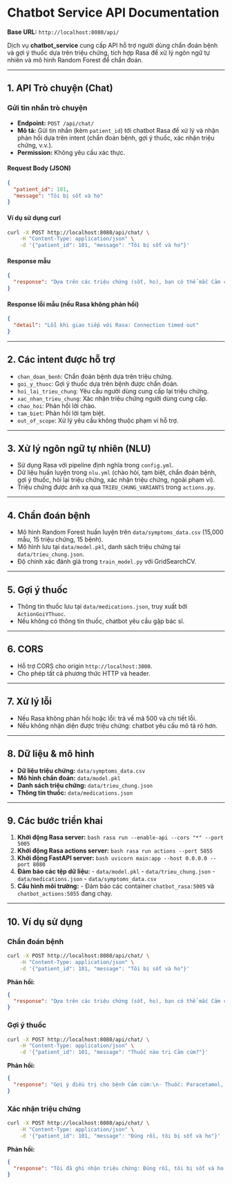 # Chatbot Service API Documentation

**Base URL:** `http://localhost:8080/api/`

Dịch vụ **chatbot_service** cung cấp API hỗ trợ người dùng chẩn đoán bệnh và gợi ý thuốc dựa trên triệu chứng, tích hợp Rasa để xử lý ngôn ngữ tự nhiên và mô hình Random Forest để chẩn đoán.

---

## 1. API Trò chuyện (Chat)

### Gửi tin nhắn trò chuyện

- **Endpoint:** `POST /api/chat/`
- **Mô tả:** Gửi tin nhắn (kèm `patient_id`) tới chatbot Rasa để xử lý và nhận phản hồi dựa trên intent (chẩn đoán bệnh, gợi ý thuốc, xác nhận triệu chứng, v.v.).
- **Permission:** Không yêu cầu xác thực.

#### Request Body (JSON)

```json
{
  "patient_id": 101,
  "message": "Tôi bị sốt và ho"
}
```

#### Ví dụ sử dụng curl

```bash
curl -X POST http://localhost:8080/api/chat/ \
    -H "Content-Type: application/json" \
    -d '{"patient_id": 101, "message": "Tôi bị sốt và ho"}'
```

#### Response mẫu

```json
{
  "response": "Dựa trên các triệu chứng (sốt, ho), bạn có thể mắc Cảm cúm. Vui lòng gặp bác sĩ để được chẩn đoán và điều trị chính xác."
}
```

#### Response lỗi mẫu (nếu Rasa không phản hồi)

```json
{
  "detail": "Lỗi khi giao tiếp với Rasa: Connection timed out"
}
```

---

## 2. Các intent được hỗ trợ

- `chan_doan_benh`: Chẩn đoán bệnh dựa trên triệu chứng.
- `goi_y_thuoc`: Gợi ý thuốc dựa trên bệnh được chẩn đoán.
- `hoi_lai_trieu_chung`: Yêu cầu người dùng cung cấp lại triệu chứng.
- `xac_nhan_trieu_chung`: Xác nhận triệu chứng người dùng cung cấp.
- `chao_hoi`: Phản hồi lời chào.
- `tam_biet`: Phản hồi lời tạm biệt.
- `out_of_scope`: Xử lý yêu cầu không thuộc phạm vi hỗ trợ.

---

## 3. Xử lý ngôn ngữ tự nhiên (NLU)

- Sử dụng Rasa với pipeline định nghĩa trong `config.yml`.
- Dữ liệu huấn luyện trong `nlu.yml` (chào hỏi, tạm biệt, chẩn đoán bệnh, gợi ý thuốc, hỏi lại triệu chứng, xác nhận triệu chứng, ngoài phạm vi).
- Triệu chứng được ánh xạ qua `TRIEU_CHUNG_VARIANTS` trong `actions.py`.

---

## 4. Chẩn đoán bệnh

- Mô hình Random Forest huấn luyện trên `data/symptoms_data.csv` (15,000 mẫu, 15 triệu chứng, 15 bệnh).
- Mô hình lưu tại `data/model.pkl`, danh sách triệu chứng tại `data/trieu_chung.json`.
- Độ chính xác đánh giá trong `train_model.py` với GridSearchCV.

---

## 5. Gợi ý thuốc

- Thông tin thuốc lưu tại `data/medications.json`, truy xuất bởi `ActionGoiYThuoc`.
- Nếu không có thông tin thuốc, chatbot yêu cầu gặp bác sĩ.

---

## 6. CORS

- Hỗ trợ CORS cho origin `http://localhost:3000`.
- Cho phép tất cả phương thức HTTP và header.

---

## 7. Xử lý lỗi

- Nếu Rasa không phản hồi hoặc lỗi: trả về mã 500 và chi tiết lỗi.
- Nếu không nhận diện được triệu chứng: chatbot yêu cầu mô tả rõ hơn.

---

## 8. Dữ liệu & mô hình

- **Dữ liệu triệu chứng:** `data/symptoms_data.csv`
- **Mô hình chẩn đoán:** `data/model.pkl`
- **Danh sách triệu chứng:** `data/trieu_chung.json`
- **Thông tin thuốc:** `data/medications.json`

---

## 9. Các bước triển khai

1. **Khởi động Rasa server:**
   `bash
    rasa run --enable-api --cors "*" --port 5005
    `
2. **Khởi động Rasa actions server:**
   `bash
    rasa run actions --port 5055
    `
3. **Khởi động FastAPI server:**
   `bash
    uvicorn main:app --host 0.0.0.0 --port 8080
    `
4. **Đảm bảo các tệp dữ liệu:** - `data/model.pkl` - `data/trieu_chung.json` - `data/medications.json` - `data/symptoms_data.csv`
5. **Cấu hình môi trường:** - Đảm bảo các container `chatbot_rasa:5005` và `chatbot_actions:5055` đang chạy.

---

## 10. Ví dụ sử dụng

### Chẩn đoán bệnh

```bash
curl -X POST http://localhost:8080/api/chat/ \
    -H "Content-Type: application/json" \
    -d '{"patient_id": 101, "message": "Tôi bị sốt và ho"}'
```

**Phản hồi:**

```json
{
  "response": "Dựa trên các triệu chứng (sốt, ho), bạn có thể mắc Cảm cúm. Vui lòng gặp bác sĩ để được chẩn đoán và điều trị chính xác."
}
```

### Gợi ý thuốc

```bash
curl -X POST http://localhost:8080/api/chat/ \
    -H "Content-Type: application/json" \
    -d '{"patient_id": 101, "message": "Thuốc nào trị Cảm cúm?"}'
```

**Phản hồi:**

```json
{
  "response": "Gợi ý điều trị cho bệnh Cảm cúm:\n- Thuốc: Paracetamol, Thuốc ho\n- Hướng dẫn: Uống 1 viên Paracetamol mỗi 6 giờ, dùng thuốc ho theo chỉ dẫn\n- Lưu ý: Nghỉ ngơi, uống đủ nước."
}
```

### Xác nhận triệu chứng

```bash
curl -X POST http://localhost:8080/api/chat/ \
    -H "Content-Type: application/json" \
    -d '{"patient_id": 101, "message": "Đúng rồi, tôi bị sốt và ho"}'
```

**Phản hồi:**

```json
{
  "response": "Tôi đã ghi nhận triệu chứng: Đúng rồi, tôi bị sốt và ho. Bạn có muốn tiếp tục chẩn đoán bệnh không?"
}
```
